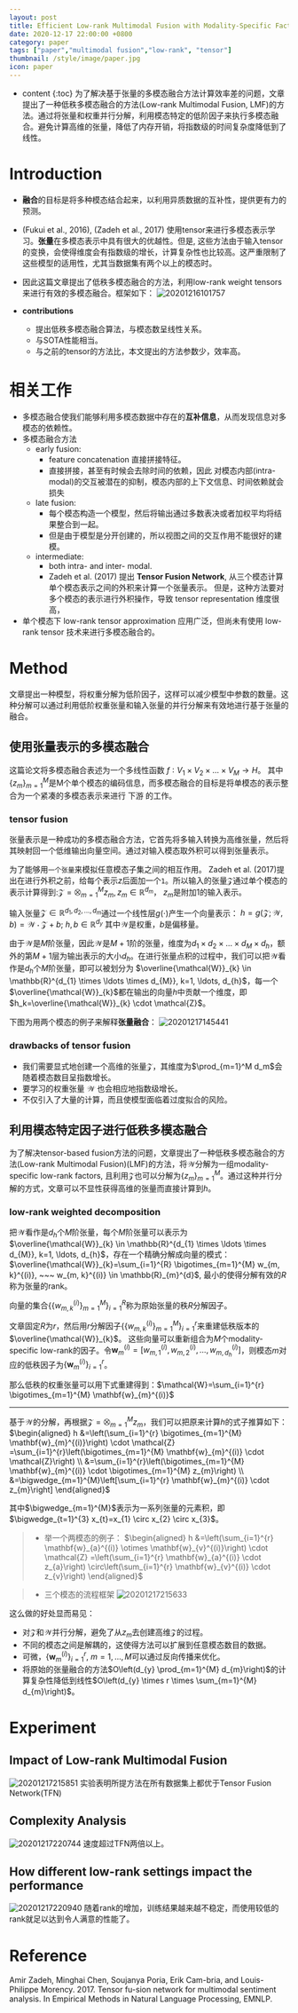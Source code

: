 ```yaml
---
layout: post
title: Efficient Low-rank Multimodal Fusion with Modality-Specific Factors 论文
date: 2020-12-17 22:00:00 +0800
category: paper
tags: ["paper","multimodal fusion","low-rank", "tensor"]
thumbnail: /style/image/paper.jpg
icon: paper
---
```


* content
{:toc}
为了解决基于张量的多模态融合方法计算效率差的问题，文章提出了一种低秩多模态融合的方法(Low-rank Multimodal Fusion, LMF)的方法。通过将张量和权重并行分解，利用模态特定的低阶因子来执行多模态融合。避免计算高维的张量，降低了内存开销，将指数级的时间复杂度降低到了线性。


# Introduction
- **融合**的目标是将多种模态结合起来，以利用异质数据的互补性，提供更有力的预测。

- (Fukui et al., 2016), (Zadeh et al., 2017) 使用tensor来进行多模态表示学习。**张量**在多模态表示中具有很大的优越性。但是, 这些方法由于输入tensor的变换，会使得维度会有指数级的增长，计算复杂性也比较高。这严重限制了这些模型的适用性，尤其当数据集有两个以上的模态时。
- 因此这篇文章提出了低秩多模态融合的方法，利用low-rank weight tensors来进行有效的多模态融合。框架如下：
![20201216101757](https://img-blog.csdnimg.cn/img_convert/c05c35749d8153f9f0c41de7fc25e709.png)

- **contributions**
  - 提出低秩多模态融合算法，与模态数呈线性关系。 
  - 与SOTA性能相当。
  - 与之前的tensor的方法比，本文提出的方法参数少，效率高。


# 相关工作
- 多模态融合使我们能够利用多模态数据中存在的**互补信息**，从而发现信息对多模态的依赖性。
- 多模态融合方法
  - early fusion: 
    - feature concatenation 直接拼接特征。
    - 直接拼接，甚至有时候会去除时间的依赖，因此 对模态内部(intra-modal)的交互被潜在的抑制，模态内部的上下文信息、时间依赖就会损失
  - late fusion: 
    - 每个模态构造一个模型，然后将输出通过多数表决或者加权平均将结果整合到一起。
    - 但是由于模型是分开创建的，所以视图之间的交互作用不能很好的建模。
  - intermediate: 
    - both intra- and inter- modal.
    - Zadeh et al. (2017) 提出 **Tensor Fusion Network**, 从三个模态计算单个模态表示之间的外积来计算一个张量表示。
但是，这种方法要对多个模态的表示进行外积操作，导致 tensor representation 维度很高，
- 单个模态下 low-rank tensor approximation 应用广泛，但尚未有使用 low-rank tensor 技术来进行多模态融合的。

# Method
文章提出一种模型，将权重分解为低阶因子，这样可以减少模型中参数的数量。这种分解可以通过利用低阶权重张量和输入张量的并行分解来有效地进行基于张量的融合。

## 使用张量表示的多模态融合
这篇论文将多模态融合表述为一个多线性函数 $f ∶ V_1 × V_2 × … × V_M → H$。
其中$\{z_m\}_{m=1}^M$是M个单个模态的编码信息，而多模态融合的目标是将单模态的表示整合为一个紧凑的多模态表示来进行 下游 的工作。

### tensor fusion
张量表示是一种成功的多模态融合方法，它首先将多输入转换为高维张量，然后将其映射回一个低维输出向量空间。通过对输入模态取外积可以得到张量表示。

为了能够用`一个张量`来模拟任意模态子集之间的相互作用。 Zadeh et al. (2017)提出在进行外积之前，给每个表示$z$后面加一个`1`。所以输入的张量$\mathcal{Z}$通过单个模态的表示计算得到:$\mathcal{Z}=\bigotimes_{m=1}^{M} z_{m}, z_{m} \in \mathbb{R}^{d_{m}}$， $z_m$是附加1的输入表示。

输入张量$\mathcal{Z} \in \mathbb{R}^{d_1,d_2,...,d_m}$通过一个线性层$g(\cdot)$产生一个向量表示：
$h = g(\mathcal{Z};\mathcal{W},b) = \mathcal{W} ⋅ \mathcal{Z} + b;~h, b \in \mathbb{R}^{d_y}$
其中$\mathcal{W}$是权重，$b$是偏移量。

由于$\mathcal{W}$是$M$阶张量，因此$\mathcal{W}$是$M+1$阶的张量，维度为$d_1×d_2×…×d_M×d_h$，额外的第$M+1$层为输出表示的大小$d_h$。在进行张量点积的过程中，我们可以把$\mathcal{W}$看作是$d_h$个$M$阶张量，即可以被划分为
$\overline{\mathcal{W}}_{k} \in \mathbb{R}^{d_{1} \times \ldots \times d_{M}}, k=1, \ldots, d_{h}$，每一个$\overline{\mathcal{W}}_{k}$都在输出的向量$h$中贡献一个维度，即$h_k=\overline{\mathcal{W}}_{k} \cdot \mathcal{Z}$。

下图为用两个模态的例子来解释**张量融合**：
![20201217145441](https://img-blog.csdnimg.cn/img_convert/dbf8531ca57da082d338c468581f81c7.png)

### drawbacks of tensor fusion
- 我们需要显式地创建一个高维的张量$\mathcal{Z}$，其维度为$\prod_{m=1}^M  d_m$会随着模态数目呈指数增长。
- 要学习的权重张量 $\mathcal{W}$ 也会相应地指数级增长。
- 不仅引入了大量的计算，而且使模型面临着过度拟合的风险。


## 利用模态特定因子进行低秩多模态融合
为了解决tensor-based fusion方法的问题，文章提出了一种低秩多模态融合的方法(Low-rank Multimodal Fusion)(LMF)的方法，将$\mathcal{W}$分解为一组modality-specific low-rank factors, 且利用$\mathcal{Z}$也可以分解为$\{z_m\}_{m=1}^M$。通过这种并行分解的方式，文章可以不显性获得高维的张量而直接计算到$h$。

### low-rank weighted decomposition
把$\mathcal{W}$看作是$d_h$个$M$阶张量，每个$M$阶张量可以表示为$\overline{\mathcal{W}}_{k} \in \mathbb{R}^{d_{1} \times \ldots \times d_{M}}, k=1, \ldots, d_{h}$，存在一个精确分解成向量的模式：$\overline{\mathcal{W}}_{k}=\sum_{i=1}^{R} \bigotimes_{m=1}^{M} w_{m, k}^{(i)}, ~~~  w_{m, k}^{(i)} \in \mathbb{R}_{m}^{d}$, 最小的使得分解有效的$R$称为张量的rank。

向量的集合$\left\{\left\{w_{m, k}^{(i)}\right\}_{m=1}^{M}\right\}_{i=1}^{R}$称为原始张量的秩$R$分解因子。

文章固定$R$为$r$，然后用$r$分解因子$\left\{\left\{w_{m, k}^{(i)}\right\}_{m=1}^{M}\right\}_{i=1}^{r}$来重建低秩版本的$\overline{\mathcal{W}}_{k}$。
这些向量可以重新组合为$M$个modality-specific low-rank的因子。令$\mathbf{w}_{m}^{(i)}=\left[w_{m, 1}^{(i)}, w_{m, 2}^{(i)}, \ldots, w_{m, d_{h}}^{(i)}\right]$，则模态$m$对应的低秩因子为$\left\{\mathbf{w}_{m}^{(i)}\right\}_{i=1}^{r}$。

那么低秩的权重张量可以用下式重建得到：$\mathcal{W}=\sum_{i=1}^{r} \bigotimes_{m=1}^{M} \mathbf{w}_{m}^{(i)}$

---
基于$\mathcal{W}$的分解，再根据$\mathcal{Z}=\bigotimes_{m=1}^{M} z_{m}$，我们可以把原来计算$h$的式子推算如下：
$\begin{aligned}
h &=\left(\sum_{i=1}^{r} \bigotimes_{m=1}^{M} \mathbf{w}_{m}^{(i)}\right) \cdot \mathcal{Z} =\sum_{i=1}^{r}\left(\bigotimes_{m=1}^{M} \mathbf{w}_{m}^{(i)} \cdot \mathcal{Z}\right) \\
&=\sum_{i=1}^{r}\left(\bigotimes_{m=1}^{M} \mathbf{w}_{m}^{(i)} \cdot \bigotimes_{m=1}^{M} z_{m}\right) \\
&=\bigwedge_{m=1}^{M}\left[\sum_{i=1}^{r} \mathbf{w}_{m}^{(i)} \cdot z_{m}\right]
\end{aligned}$

其中$\bigwedge_{m=1}^{M}$表示为一系列张量的元素积，即$\bigwedge_{t=1}^{3} x_{t}=x_{1} \circ x_{2} \circ x_{3}$。

> - 举一个两模态的例子：
$\begin{aligned}
h &=\left(\sum_{i=1}^{r} \mathbf{w}_{a}^{(i)} \otimes \mathbf{w}_{v}^{(i)}\right) \cdot \mathcal{Z} 
=\left(\sum_{i=1}^{r} \mathbf{w}_{a}^{(i)} \cdot z_{a}\right) \circ\left(\sum_{i=1}^{r} \mathbf{w}_{v}^{(i)} \cdot z_{v}\right)
\end{aligned}$

> - 三个模态的流程框架
![20201217215633](https://img-blog.csdnimg.cn/img_convert/7e1a1cad26f4ebd6b146acbcf463da87.png)


这么做的好处显而易见：
- 对$\mathcal{Z}$和$\mathcal{W}$并行分解，避免了从$z_m$去创建高维$\mathcal{Z}$的过程。
- 不同的模态之间是解耦的，这使得方法可以扩展到任意模态数目的数据。
- 可微，$\{\mathbf{w}_{m}^{(i)}\}_{i=1}^r,~m=1,…,M$可以通过反向传播来优化。
- 将原始的张量融合的方法$O\left(d_{y} \prod_{m=1}^{M} d_{m}\right)$的计算复杂性降低到线性$O\left(d_{y} \times r \times \sum_{m=1}^{M} d_{m}\right)$。

# Experiment
## Impact of Low-rank Multimodal Fusion
![20201217215851](https://img-blog.csdnimg.cn/img_convert/f6aba13288707bd445d2b1e8e91971a6.png)
实验表明所提方法在所有数据集上都优于Tensor Fusion Network(TFN)

## Complexity Analysis
![20201217220744](https://img-blog.csdnimg.cn/img_convert/e9092ae7df0a9839f3e0508db91873e9.png)
速度超过TFN两倍以上。

## How different low-rank settings impact the performance
![20201217220940](https://img-blog.csdnimg.cn/img_convert/9db676f17aadab75517d6a93711522f1.png)
随着rank的增加，训练结果越来越不稳定，而使用较低的rank就足以达到令人满意的性能了。


# Reference
Amir Zadeh, Minghai Chen, Soujanya Poria, Erik Cam-bria, and Louis-Philippe Morency. 2017. Tensor fu-sion network for multimodal sentiment analysis. In Empirical Methods in Natural Language Processing, EMNLP. 

